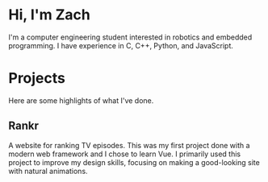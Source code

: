 # Hi, I'm Zach
I'm a computer engineering student interested in robotics and embedded programming. I have experience in C, C++, Python, and JavaScript.

# Projects
Here are some highlights of what I've done.

## Rankr
A website for ranking TV episodes. This was my first project done with a modern web framework and I chose to learn Vue.
I primarily used this project to improve my design skills, focusing on making a good-looking site with natural animations.

